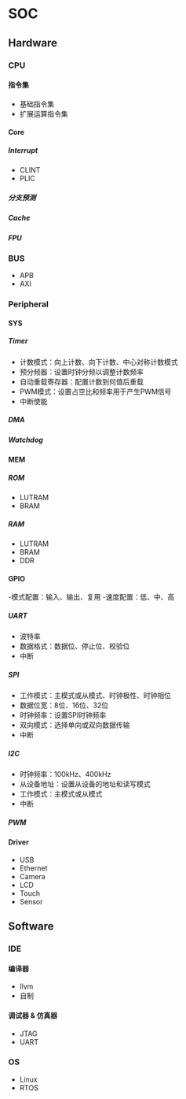 <!-- https://www.min2k.com/tools/markmap/ -->

# SOC

## Hardware

### CPU
#### 指令集
- 基础指令集
- 扩展运算指令集
#### Core
##### Interrupt
- CLINT
- PLIC
##### 分支预测
##### Cache
##### FPU


### BUS
- APB
- AXI

### Peripheral
#### SYS
##### Timer
- 计数模式：向上计数、向下计数、中心对称计数模式
- 预分频器：设置时钟分频以调整计数频率
- 自动重载寄存器：配置计数到何值后重载
- PWM模式：设置占空比和频率用于产生PWM信号
- 中断使能
##### DMA
##### Watchdog
#### MEM
##### ROM
- LUTRAM
- BRAM
##### RAM
- LUTRAM
- BRAM
- DDR
#### GPIO
-模式配置：输入、输出、复用
-速度配置：低、中、高
##### UART
- 波特率
- 数据格式：数据位、停止位、校验位
- 中断
##### SPI
- 工作模式：主模式或从模式、时钟极性、时钟相位
- 数据位宽：8位、16位、32位
- 时钟频率：设置SPI时钟频率
- 双向模式：选择单向或双向数据传输
- 中断
##### I2C
- 时钟频率：100kHz、400kHz
- 从设备地址：设置从设备的地址和读写模式
- 工作模式：主模式或从模式
- 中断
##### PWM
#### Driver
- USB
- Ethernet
- Camera
- LCD
- Touch
- Sensor





## Software

### IDE
#### 编译器
- llvm
- 自制
#### 调试器 & 仿真器
- JTAG
- UART

### OS
- Linux
- RTOS
